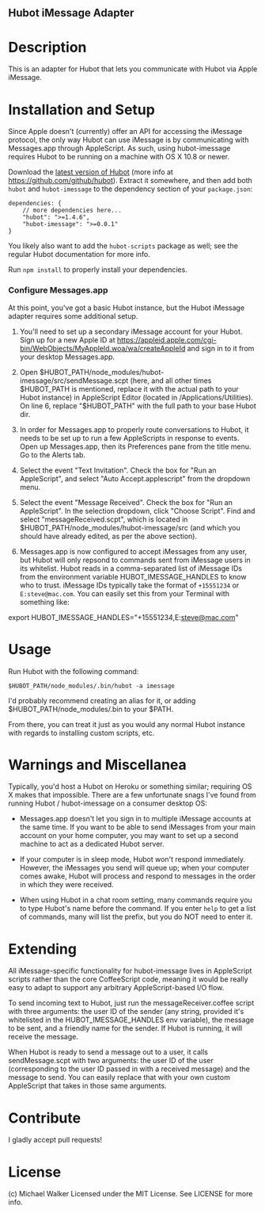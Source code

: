 Hubot iMessage Adapter
----------------------

Description
===========
This is an adapter for Hubot that lets you communicate with Hubot via Apple iMessage.


Installation and Setup
======================
Since Apple doesn't (currently) offer an API for accessing the iMessage protocol,
the only way Hubot can use iMessage is by communicating with Messages.app
through AppleScript. As such, using hubot-imessage requires Hubot to be running
on a machine with OS X 10.8 or newer.

Download the [latest version of Hubot](https://github.com/github/hubot/archive/master.zip)
(more info at https://github.com/github/hubot). Extract it somewhere, and then
add both `hubot` and `hubot-imessage` to the dependency section of your `package.json`:

    dependencies: {
        // more dependencies here...
        "hubot": ">=1.4.6",
        "hubot-imessage": ">=0.0.1"
    }

You likely also want to add the `hubot-scripts` package as well; see the regular
Hubot documentation for more info.

Run `npm install` to properly install your dependencies.


### Configure Messages.app
At this point, you've got a basic Hubot instance, but the Hubot iMessage adapter
requires some additional setup.

1. You'll need to set up a secondary iMessage account for your Hubot. Sign up for a
new Apple ID at https://appleid.apple.com/cgi-bin/WebObjects/MyAppleId.woa/wa/createAppleId
and sign in to it from your desktop Messages.app.

2. Open $HUBOT_PATH/node_modules/hubot-imessage/src/sendMessage.scpt (here, and all
other times $HUBOT_PATH is mentioned, replace it with the actual path to your Hubot
instance) in AppleScript Editor (located in /Applications/Utilities). On line 6,
 replace "$HUBOT_PATH" with the full path to your base Hubot dir.

3. In order for Messages.app to properly route conversations to Hubot, it needs to
be set up to run a few AppleScripts in response to events. Open up Messages.app,
then its Preferences pane from the title menu. Go to the Alerts tab.

4. Select the event "Text Invitation". Check the box for "Run an AppleScript",
and select "Auto Accept.applescript" from the dropdown menu.

5. Select the event "Message Received". Check the box for "Run an AppleScript".
In the selection dropdown, click "Choose Script". Find and select
"messageReceived.scpt", which is located in $HUBOT_PATH/node_modules/hubot-imessage/src
(and which you should have already edited, as per the above section).

6. Messages.app is now configured to accept iMessages from any user, but Hubot
will only repsond to commands sent from iMessage users in its whitelist.
Hubot reads in a comma-separated list of iMessage IDs from the environment
variable HUBOT_IMESSAGE_HANDLES to know who to trust. iMessage IDs typically
take the format of `+15551234` or `E:steve@mac.com`.
You can easily set this from your Terminal with something like:

  export HUBOT_IMESSAGE_HANDLES="+15551234,E:steve@mac.com"


Usage
=====
Run Hubot with the following command:

    $HUBOT_PATH/node_modules/.bin/hubot -a imessage

I'd probably recommend creating an alias for it, or adding $HUBOT_PATH/node_modules/.bin
to your $PATH.

From there, you can treat it just as you would any normal Hubot instance with
regards to installing custom scripts, etc.


Warnings and Miscellanea
========================
Typically, you'd host a Hubot on Heroku or something similar; requiring OS X
makes that impossible. There are a few unfortunate snags I've found from running
Hubot / hubot-imessage on a consumer desktop OS:

* Messages.app doesn't let you sign in to multiple iMessage accounts at the same
time. If you want to be able to send iMessages from your main account on your home
computer, you may want to set up a second machine to act as a dedicated Hubot
server.

* If your computer is in sleep mode, Hubot won't respond immediately. However,
the iMessages you send will queue up; when your computer comes awake, Hubot will
process and respond to messages in the order in which they were received.

* When using Hubot in a chat room setting, many commands require you to type
Hubot's name before the command. If you enter `help` to get a list of commands,
many will list the prefix, but you do NOT need to enter it.


Extending
=========
All iMessage-specific functionality for hubot-imessage lives in AppleScript
scripts rather than the core CoffeeScript code, meaning it would be really easy
to adapt to support any arbitrary AppleScript-based I/O flow.

To send incoming text to Hubot, just run the messageReceiver.coffee script
with three arguments: the user ID of the sender (any string, provided it's
whitelisted in the HUBOT_IMESSAGE_HANDLES env variable), the message to
be sent, and a friendly name for the sender. If Hubot is running, it will
receive the message.

When Hubot is ready to send a message out to a user, it calls sendMessage.scpt
with two arguments: the user ID of the user (corresponding to the user ID passed
in with a received message) and the message to send. You can easily replace that
with your own custom AppleScript that takes in those same arguments.


Contribute
==========
I gladly accept pull requests!


License
=======
(c) Michael Walker
Licensed under the MIT License. See LICENSE for more info.